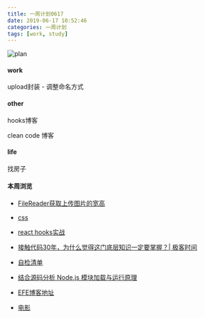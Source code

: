 ```yaml
---
title: 一周计划0617
date: 2019-06-17 10:52:46
categories: 一周计划
tags: [work, study]
---
```


![plan](https://user-gold-cdn.xitu.io/2018/9/3/1659f1969e015231?w=1424&h=698&f=png&s=1887559)

<!--more-->

#### work

upload封装 - 调整命名方式

#### other

hooks博客

clean code 博客

#### life

找房子


#### 本周浏览

* [FileReader获取上传图片的宽高](https://www.haorooms.com/post/js_webapi_filereader)

* [css](https://segmentfault.com/a/1190000019462933)

* [react hooks实战](https://segmentfault.com/a/1190000019414243)
  
* [接触代码30年，为什么觉得这门底层知识一定要掌握？| 极客时间](https://mp.weixin.qq.com/s?__biz=MjM5MDE0Mjc4MA==&mid=2651015691&idx=1&sn=0b33e38e68985a5898aad377424a8842&chksm=bdbeb2588ac93b4ec4d6e30f42cc0a190b32f5415e89e2424d2b29646e15335ff5290f66d466&scene=0&xtrack=1&key=ff09d031d7c4257b0af6df4d0d07bc940678d52876ce58e4128f0491eca18b9ec44ad6cd72b322967148cc35f2bf5d726ab65fe7ea2c980ebb956b0dedfea044e323678512ba19c3b39995989862eb81&ascene=0&uin=MjAyODYwMzUwMg%3D%3D&devicetype=iMac+MacBookPro14%2C1+OSX+OSX+10.13.4+build(17E199)&version=12020110&nettype=WIFI&lang=zh_CN&fontScale=100&pass_ticket=rBEzmbya7d4sCzVuasF%2BBdp7ly7PaLjqs7Le2llMHRb6%2FseGBzyjJXSeCMyQwlQo)
  
* [自检清单](https://mp.weixin.qq.com/s?__biz=MzAwNjI5MTYyMw==&mid=2651497284&idx=1&sn=5880a491fa4a8313175979cf8d16c74d&chksm=80f1aa8cb786239ab1aeea8da38fb4fbca0a9bc69f279624e21cb6c0b22e0c8c5a6a12ba89ee&scene=0&xtrack=1&key=864f666bf05455841e9c870bca0763e31e48386d558f924914036f42ed77231fa88e337cbdaee922a8231573fb7342618a720f8fa15063b3e94153edee3d252badcc97cc519c53059cc1b1d15ae6cff4&ascene=0&uin=MjAyODYwMzUwMg%3D%3D&devicetype=iMac+MacBookPro14%2C1+OSX+OSX+10.13.4+build(17E199)&version=12020110&nettype=WIFI&lang=zh_CN&fontScale=100&pass_ticket=rBEzmbya7d4sCzVuasF%2BBdp7ly7PaLjqs7Le2llMHRb6%2FseGBzyjJXSeCMyQwlQo)

* [结合源码分析 Node.js 模块加载与运行原理](https://efe.baidu.com/blog/nodejs-module-analyze/)
  
* [EFE博客地址](https://efe.baidu.com/tags/JavaScript/)
  
* [电影](https://mp.weixin.qq.com/s?__biz=MjM5MjEyOTIyMA==&mid=2651467048&idx=1&sn=1273aa18d189186e38d448d0662ebda3)
